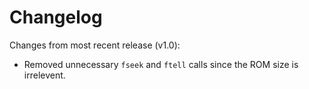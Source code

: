 # Changelog

Changes from most recent release (v1.0):

* Removed unnecessary `fseek` and `ftell` calls since the ROM size is
  irrelevent.
